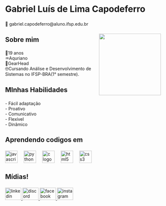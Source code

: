 <h1 align="left">Gabriel Luís de Lima Capodeferro</h1>

###

<p align="left">📧 gabriel.capodeferro@aluno.ifsp.edu.br</p>

###

<img align="right" height="200" src="https://media0.giphy.com/media/v1.Y2lkPTc5MGI3NjExYmJ4cWFuNDkxdnhkOWxtZmdtcG92cmpzdmc3dWo0ZDB3ZDNsMjdmNCZlcD12MV9pbnRlcm5hbF9naWZfYnlfaWQmY3Q9Zw/89oLWxz6BsuvLy8OK0/giphy.webp"  />

###

<h2 align="left">Sobre mim</h2>

###

<p align="left">🔞19 anos<br>♒Aquriano<br>🚗GearHead<br>🤓Cursando Análise e Desenvolvimento de Sistemas no IFSP-BRA(1° semestre).</p>

###

<h2 align="left">MInhas Habilidades</h2>

###

<p align="left">- Fácil adaptação<br>- Proativo<br>- Comunicativo<br>- Flexível<br>- Dinâmico</p>

###

<h2 align="left">Aprendendo codigos em</h2>

###

<div align="left">
  <img src="https://cdn.jsdelivr.net/gh/devicons/devicon/icons/javascript/javascript-original.svg" height="40" alt="javascript logo"  />
  <img width="12" />
  <img src="https://cdn.jsdelivr.net/gh/devicons/devicon/icons/python/python-original.svg" height="40" alt="python logo"  />
  <img width="12" />
  <img src="https://cdn.jsdelivr.net/gh/devicons/devicon/icons/c/c-original.svg" height="40" alt="c logo"  />
  <img width="12" />
  <img src="https://cdn.jsdelivr.net/gh/devicons/devicon/icons/html5/html5-original.svg" height="40" alt="html5 logo"  />
  <img width="12" />
  <img src="https://cdn.jsdelivr.net/gh/devicons/devicon/icons/css3/css3-original.svg" height="40" alt="css3 logo"  />
</div>

###

<h2 align="left">Mídias!</h2>

###

<div align="left">
  <a href="www.linkedin.com/in/gabriel-capodeferro-413243327" target="_blank">
    <img src="https://raw.githubusercontent.com/maurodesouza/profile-readme-generator/master/src/assets/icons/social/linkedin/default.svg" width="52" height="40" alt="linkedin logo"  />
  </a>
  <a href="https://discord.gg/gra2p9T4" target="_blank">
    <img src="https://raw.githubusercontent.com/maurodesouza/profile-readme-generator/master/src/assets/icons/social/discord/default.svg" width="52" height="40" alt="discord logo"  />
  </a>
  <a href="https://www.facebook.com/gabriel.capodeferro.9?mibextid=LQQJ4d" target="_blank">
    <img src="https://raw.githubusercontent.com/maurodesouza/profile-readme-generator/master/src/assets/icons/social/facebook/default.svg" width="52" height="40" alt="facebook logo"  />
  </a>
  <a href="https://www.instagram.com/gabrielz_luis/profilecard/?igsh=a2J5ZGJidXF6bjBr" target="_blank">
    <img src="https://raw.githubusercontent.com/maurodesouza/profile-readme-generator/master/src/assets/icons/social/instagram/default.svg" width="52" height="40" alt="instagram logo"  />
  </a>
</div>

###
